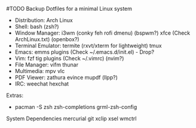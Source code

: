 #TODO Backup
Dotfiles for a minimal Linux system

- Distribution: Arch Linux
- Shell: bash (zsh?)
- Window Manager: i3wm (conky feh rofi dmenu) (bspwm?) xfce (Check ArchLinux.txt) (openbox?)
- Terminal Emulator: termite (rxvt/xterm for lightweight) tmux
- Emacs: emms plugins (Check ~/.emacs.d/init.el) - Drop?
- Vim: fzf tig plugins (Check ~/.vimrc) (nvim?)
- File Manager: vifm thunar
- Multimedia: mpv vlc
- PDF Viewer: zathura evince mupdf (llpp?)
- IRC: weechat hexchat

Extras:

- pacman -S zsh zsh-completions grml-zsh-config

System Dependencies
mercurial git xclip xsel wmctrl

